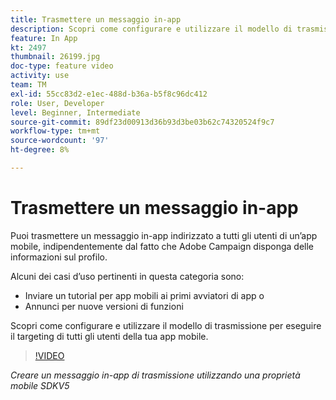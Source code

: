 ```yaml
---
title: Trasmettere un messaggio in-app
description: Scopri come configurare e utilizzare il modello di trasmissione per eseguire il targeting di tutti gli utenti della tua app mobile.
feature: In App
kt: 2497
thumbnail: 26199.jpg
doc-type: feature video
activity: use
team: TM
exl-id: 55cc83d2-e1ec-488d-b36a-b5f8c96dc412
role: User, Developer
level: Beginner, Intermediate
source-git-commit: 89df23d00913d36b93d3be03b62c74320524f9c7
workflow-type: tm+mt
source-wordcount: '97'
ht-degree: 8%

---
```


# Trasmettere un messaggio in-app

Puoi trasmettere un messaggio in-app indirizzato a tutti gli utenti di un’app mobile, indipendentemente dal fatto che Adobe Campaign disponga delle informazioni sul profilo.

Alcuni dei casi d’uso pertinenti in questa categoria sono:

* Inviare un tutorial per app mobili ai primi avviatori di app o
* Annunci per nuove versioni di funzioni

Scopri come configurare e utilizzare il modello di trasmissione per eseguire il targeting di tutti gli utenti della tua app mobile.

>[!VIDEO](https://video.tv.adobe.com/v/26199?quality=12&learn=on)

*Creare un messaggio in-app di trasmissione utilizzando una proprietà mobile SDKV5*
